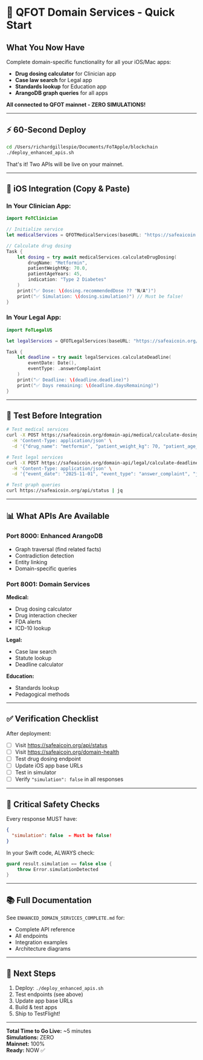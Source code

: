 # 🚀 QFOT Domain Services - Quick Start

## **What You Now Have**

Complete domain-specific functionality for all your iOS/Mac apps:
- **Drug dosing calculator** for Clinician app
- **Case law search** for Legal app  
- **Standards lookup** for Education app
- **ArangoDB graph queries** for all apps

**All connected to QFOT mainnet - ZERO SIMULATIONS!**

---

## **⚡ 60-Second Deploy**

```bash
cd /Users/richardgillespie/Documents/FoTApple/blockchain
./deploy_enhanced_apis.sh
```

That's it! Two APIs will be live on your mainnet.

---

## **📱 iOS Integration (Copy & Paste)**

### **In Your Clinician App:**

```swift
import FoTClinician

// Initialize service
let medicalServices = QFOTMedicalServices(baseURL: "https://safeaicoin.org/domain-api")

// Calculate drug dosing
Task {
    let dosing = try await medicalServices.calculateDrugDosing(
        drugName: "Metformin",
        patientWeightKg: 70.0,
        patientAgeYears: 45,
        indication: "Type 2 Diabetes"
    )
    print("✅ Dose: \(dosing.recommendedDose ?? "N/A")")
    print("✅ Simulation: \(dosing.simulation)") // Must be false!
}
```

### **In Your Legal App:**

```swift
import FoTLegalUS

let legalServices = QFOTLegalServices(baseURL: "https://safeaicoin.org/domain-api")

Task {
    let deadline = try await legalServices.calculateDeadline(
        eventDate: Date(),
        eventType: .answerComplaint
    )
    print("✅ Deadline: \(deadline.deadline)")
    print("✅ Days remaining: \(deadline.daysRemaining)")
}
```

---

## **🧪 Test Before Integration**

```bash
# Test medical services
curl -X POST https://safeaicoin.org/domain-api/medical/calculate-dosing \
  -H 'Content-Type: application/json' \
  -d '{"drug_name": "metformin", "patient_weight_kg": 70, "patient_age_years": 45, "indication": "Diabetes", "renal_function": "normal"}' | jq

# Test legal services
curl -X POST https://safeaicoin.org/domain-api/legal/calculate-deadline \
  -H 'Content-Type: application/json' \
  -d '{"event_date": "2025-11-01", "event_type": "answer_complaint", "jurisdiction": "federal"}' | jq

# Test graph queries
curl https://safeaicoin.org/api/status | jq
```

---

## **📊 What APIs Are Available**

### **Port 8000: Enhanced ArangoDB**
- Graph traversal (find related facts)
- Contradiction detection  
- Entity linking
- Domain-specific queries

### **Port 8001: Domain Services**

**Medical:**
- Drug dosing calculator
- Drug interaction checker
- FDA alerts
- ICD-10 lookup

**Legal:**
- Case law search
- Statute lookup
- Deadline calculator

**Education:**
- Standards lookup
- Pedagogical methods

---

## **✅ Verification Checklist**

After deployment:

- [ ] Visit https://safeaicoin.org/api/status
- [ ] Visit https://safeaicoin.org/domain-health
- [ ] Test drug dosing endpoint
- [ ] Update iOS app base URLs
- [ ] Test in simulator
- [ ] Verify `"simulation": false` in all responses

---

## **🚨 Critical Safety Checks**

Every response MUST have:
```json
{
  "simulation": false  ← Must be false!
}
```

In your Swift code, ALWAYS check:
```swift
guard result.simulation == false else {
    throw Error.simulationDetected
}
```

---

## **📚 Full Documentation**

See `ENHANCED_DOMAIN_SERVICES_COMPLETE.md` for:
- Complete API reference
- All endpoints
- Integration examples
- Architecture diagrams

---

## **🎯 Next Steps**

1. Deploy: `./deploy_enhanced_apis.sh`
2. Test endpoints (see above)
3. Update app base URLs
4. Build & test apps
5. Ship to TestFlight!

---

**Total Time to Go Live:** ~5 minutes  
**Simulations:** ZERO  
**Mainnet:** 100%  
**Ready:** NOW ✅

